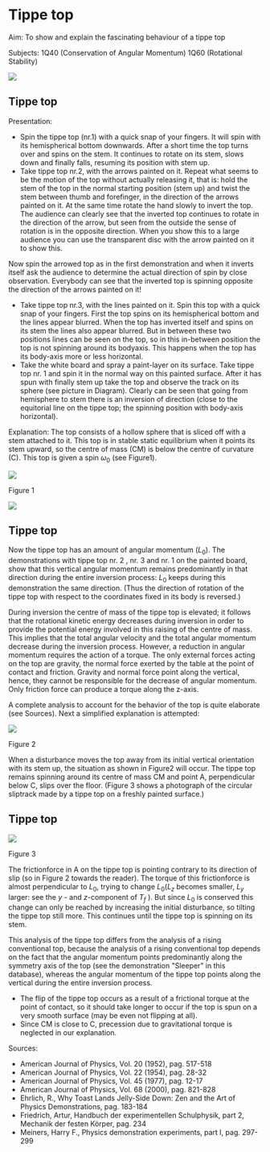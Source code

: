 # Tippe top 

Aim: To show and explain the fascinating behaviour of a tippe top

Subjects: $1 \mathrm{Q} 40$ (Conservation of Angular Momentum) 1Q60 (Rotational Stability)

![](https://cdn.mathpix.com/cropped/2024_06_24_f217f4cedb9339bddb56g-1.jpg?height=710&width=1488&top_left_y=431&top_left_x=313)

## Tippe top

Presentation:

- Spin the tippe top (nr.1) with a quick snap of your fingers. It will spin with its hemispherical bottom downwards. After a short time the top turns over and spins on the stem. It continues to rotate on its stem, slows down and finally falls, resuming its position with stem up.
- Take tippe top nr.2, with the arrows painted on it. Repeat what seems to be the motion of the top without actually releasing it, that is: hold the stem of the top in the normal starting position (stem up) and twist the stem between thumb and forefinger, in the direction of the arrows painted on it. At the same time rotate the hand slowly to invert the top. The audience can clearly see that the inverted top continues to rotate in the direction of the arrow, but seen from the outside the sense of rotation is in the opposite direction. When you show this to a large audience you can use the transparent disc with the arrow painted on it to show this.

Now spin the arrowed top as in the first demonstration and when it inverts itself ask the audience to determine the actual direction of spin by close observation. Everybody can see that the inverted top is spinning opposite the direction of the arrows painted on it!

- Take tippe top nr.3, with the lines painted on it. Spin this top with a quick snap of your fingers. First the top spins on its hemispherical bottom and the lines appear blurred. When the top has inverted itself and spins on its stem the lines also appear blurred. But in between these two positions lines can be seen on the top, so in this in-between position the top is not spinning around its bodyaxis. This happens when the top has its body-axis more or less horizontal.
- Take the white board and spray a paint-layer on its surface. Take tippe top nr. 1 and spin it in the normal way on this painted surface. After it has spun with finally stem up take the top and observe the track on its sphere (see picture in Diagram). Clearly can be seen that going from hemisphere to stem there is an inversion of direction (close to the equitorial line on the tippe top; the spinning position with body-axis horizontal).

Explanation: The top consists of a hollow sphere that is sliced off with a stem attached to it. This top is in stable static equilibrium when it points its stem upward, so the centre of mass (CM) is below the centre of curvature (C). This top is given a spin $\omega_{0}$ (see Figure1).

![](https://cdn.mathpix.com/cropped/2024_06_24_f217f4cedb9339bddb56g-2.jpg?height=626&width=555&top_left_y=1693&top_left_x=880)

Figure 1

![](https://cdn.mathpix.com/cropped/2024_06_24_f217f4cedb9339bddb56g-2.jpg?height=255&width=562&top_left_y=2355&top_left_x=1432)

## Tippe top

Now the tippe top has an amount of angular momentum $\left(L_{0}\right)$. The demonstrations with tippe top nr. 2 , nr. 3 and nr. 1 on the painted board, show that this vertical angular momentum remains predominantly in that direction during the entire inversion process: $L_{0}$ keeps during this demonstration the same direction. (Thus the direction of rotation of the tippe top with respect to the coordinates fixed in its body is reversed.)

During inversion the centre of mass of the tippe top is elevated; it follows that the rotational kinetic energy decreases during inversion in order to provide the potential energy involved in this raising of the centre of mass. This implies that the total angular velocity and the total angular momentum decrease during the inversion process. However, a reduction in angular momentum requires the action of a torque. The only external forces acting on the top are gravity, the normal force exerted by the table at the point of contact and friction. Gravity and normal force point along the vertical, hence, they cannot be responsible for the decrease of angular momentum. Only friction force can produce a torque along the z-axis.

A complete analysis to account for the behavior of the top is quite elaborate (see Sources). Next a simplified explanation is attempted:

![](https://cdn.mathpix.com/cropped/2024_06_24_f217f4cedb9339bddb56g-3.jpg?height=707&width=743&top_left_y=931&top_left_x=797)

Figure 2

When a disturbance moves the top away from its initial vertical orientation with its stem up, the situation as shown in Figure2 will occur. The tippe top remains spinning around its centre of mass $\mathrm{CM}$ and point A, perpendicular below $\mathrm{C}$, slips over the floor. (Figure 3 shows a photograph of the circular sliptrack made by a tippe top on a freshly painted surface.)

## Tippe top

![](https://cdn.mathpix.com/cropped/2024_06_24_f217f4cedb9339bddb56g-4.jpg?height=715&width=206&top_left_y=285&top_left_x=1057)

Figure 3

The frictionforce in A on the tippe top is pointing contrary to its direction of slip (so in Figure 2 towards the reader). The torque of this frictionforce is almost perpendicular to $L_{0}$, trying to change $L_{0}\left(L_{z}\right.$ becomes smaller, $L_{y}$ larger: see the $y$ - and $z$-component of $T_{f}$ ). But since $L_{0}$ is conserved this change can only be reached by increasing the initial disturbance, so tilting the tippe top still more. This continues until the tippe top is spinning on its stem.

This analysis of the tippe top differs from the analysis of a rising conventional top, because the analysis of a rising conventional top depends on the fact that the angular momentum points predominantly along the symmetry axis of the top (see the demonstration "Sleeper" in this database), whereas the angular momentum of the tippe top points along the vertical during the entire inversion process.

- The flip of the tippe top occurs as a result of a frictional torque at the point of contact, so it should take longer to occur if the top is spun on a very smooth surface (may be even not flipping at all).
- Since CM is close to C, precession due to gravitational torque is neglected in our explanation.

Sources:

- American Journal of Physics, Vol. 20 (1952), pag. 517-518
- American Journal of Physics, Vol. 22 (1954), pag. 28-32
- American Journal of Physics, Vol. 45 (1977), pag. 12-17
- American Journal of Physics, Vol. 68 (2000), pag. 821-828
- Ehrlich, R., Why Toast Lands Jelly-Side Down: Zen and the Art of Physics Demonstrations, pag. 183-184
- Friedrich, Artur, Handbuch der experimentellen Schulphysik, part 2, Mechanik der festen Körper, pag. 234
- Meiners, Harry F., Physics demonstration experiments, part I, pag. 297-299

